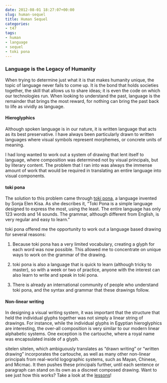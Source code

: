 ```yaml
---
date: 2012-08-01 18:27:07+00:00
slug: human-sequel
title: Human Sequel
categories:
- t47
tags:
- human
- language
- sequel
- toki pona
---
```


### Language is the Legacy of Humanity

When trying to determine just what it is that makes humanity unique, the topic of language never fails to come up. It is the bond that holds societies together, the skill that allows us to share ideas; it is even the code on which our technologies run. When looking to understand the past, language is the remainder that brings the most reward, for nothing can bring the past back to life as vividly as language.


#### Hieroglyphics

Although spoken language is in our nature, it is written language that acts as its best preservative. I have always been particularly drawn to written languages where visual symbols represent morphemes, or concrete units of meaning.

I had long wanted to work out a system of drawing that lent itself to language, where composition was determined not by visual principals, but by literary content. The problem that I ran into was always the immense amount of work that would be required in translating an entire language into visual components.


#### toki pona

The solution to this problem came through [toki pona](http://en.tokipona.org), a language invented by Sonja Elen Kisa. As she describes it, “Toki Pona is a simple language designed to express the most, using the least. The entire language has only 123 words and 14 sounds. The grammar, although different from English, is very regular and easy to learn.”

toki pona offered me the opportunity to work out a language based drawing for several reasons:

  1. Because toki pona has a very limited vocabulary, creating a glyph for each word was now possible.
This allowed me to concentrate on unique ways to work on the grammar of the drawing.

  2. toki pona is also a language that is quick to learn (although tricky to master),
so with a week or two of practice, anyone with the interest can also learn to write and speak in toki pona.

  3. There is already an international community of people who understand toki pona, and the syntax and grammar that these drawings follow.


#### Non-linear writing

In designing a visual writing system, it was important that the structure that held the individual glyphs together was not simply a linear string of drawings. For instance, while the individual glyphs in Egyptian hieroglyphics are interesting, the over-all composition is very similar to our modern linear alphabetic systems. One exception is the cartouche, where a royal name was encapsulated inside of a glyph.

sitelen sitelen, which ambiguously translates as “drawn writing” or “written drawing” incorporates the cartouche, as well as many other non-linear principals from real-world logographic systems, such as Mayan, Chinese, and Micmac. It then pushes these principals further, until each sentence or paragraph can stand on its own as a discreet composed drawing. Want to see just how this works? Take a look at the [lessons](t47_lesson_01.html)!



